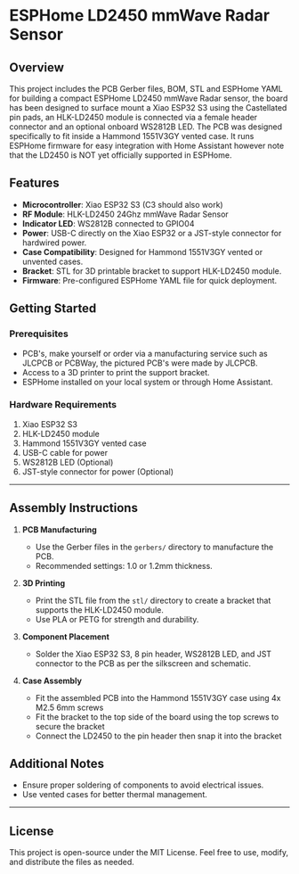# ESPHome LD2450 mmWave Radar Sensor 

## Overview
This project includes the PCB Gerber files, BOM, STL and ESPHome YAML for building a compact ESPHome LD2450 mmWave Radar sensor, the board has been designed to surface mount a Xiao ESP32 S3 using the Castellated pin pads, an HLK-LD2450 module is connected via a female header connector and an optional onboard WS2812B LED. The PCB was designed specifically to fit inside a Hammond 1551V3GY vented case. It runs ESPHome firmware for easy integration with Home Assistant however note that the LD2450 is NOT yet officially supported in ESPHome.

## Features
- **Microcontroller**: Xiao ESP32 S3 (C3 should also work)
- **RF Module**: HLK-LD2450 24Ghz mmWave Radar Sensor
- **Indicator LED**: WS2812B connected to GPIO04
- **Power**: USB-C directly on the Xiao ESP32 or a JST-style connector for hardwired power.
- **Case Compatibility**: Designed for Hammond 1551V3GY vented or unvented cases.
- **Bracket**: STL for 3D printable bracket to support HLK-LD2450 module.
- **Firmware**: Pre-configured ESPHome YAML file for quick deployment.

## Getting Started

### Prerequisites
- PCB's, make yourself or order via a manufacturing service such as JLCPCB or PCBWay, the pictured PCB's were made by JLCPCB.
- Access to a 3D printer to print the support bracket.
- ESPHome installed on your local system or through Home Assistant.

### Hardware Requirements
1. Xiao ESP32 S3
2. HLK-LD2450 module
3. Hammond 1551V3GY vented case
4. USB-C cable for power
5. WS2812B LED (Optional)
6. JST-style connector for power (Optional)
---

## Assembly Instructions

1. **PCB Manufacturing**
   - Use the Gerber files in the `gerbers/` directory to manufacture the PCB.
   - Recommended settings: 1.0 or 1.2mm thickness.

2. **3D Printing**
   - Print the STL file from the `stl/` directory to create a bracket that supports the HLK-LD2450 module.
   - Use PLA or PETG for strength and durability.

3. **Component Placement**
   - Solder the Xiao ESP32 S3, 8 pin header, WS2812B LED, and JST connector to the PCB as per the silkscreen and schematic.

4. **Case Assembly**
   - Fit the assembled PCB into the Hammond 1551V3GY case using 4x M2.5 6mm screws
   - Fit the bracket to the top side of the board using the top screws to secure the bracket
   - Connect the LD2450 to the pin header then snap it into the bracket

## Additional Notes
- Ensure proper soldering of components to avoid electrical issues.
- Use vented cases for better thermal management.

---

## License
This project is open-source under the MIT License. Feel free to use, modify, and distribute the files as needed.
